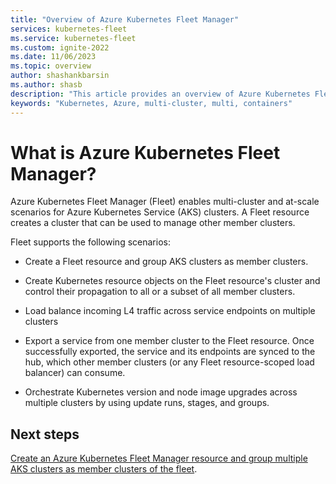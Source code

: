 ```yaml
---
title: "Overview of Azure Kubernetes Fleet Manager"
services: kubernetes-fleet
ms.service: kubernetes-fleet
ms.custom: ignite-2022
ms.date: 11/06/2023
ms.topic: overview
author: shashankbarsin
ms.author: shasb
description: "This article provides an overview of Azure Kubernetes Fleet Manager."
keywords: "Kubernetes, Azure, multi-cluster, multi, containers"
---
```


# What is Azure Kubernetes Fleet Manager?

Azure Kubernetes Fleet Manager (Fleet) enables multi-cluster and at-scale scenarios for Azure Kubernetes Service (AKS) clusters. A Fleet resource creates a cluster that can be used to manage other member clusters.

Fleet supports the following scenarios:

* Create a Fleet resource and group AKS clusters as member clusters.

* Create Kubernetes resource objects on the Fleet resource's cluster and control their propagation to all or a subset of all member clusters.

* Load balance incoming L4 traffic across service endpoints on multiple clusters

* Export a service from one member cluster to the Fleet resource. Once successfully exported, the service and its endpoints are synced to the hub, which other member clusters (or any Fleet resource-scoped load balancer) can consume.

* Orchestrate Kubernetes version and node image upgrades across multiple clusters by using update runs, stages, and groups.

## Next steps

[Create an Azure Kubernetes Fleet Manager resource and group multiple AKS clusters as member clusters of the fleet](./quickstart-create-fleet-and-members.md).